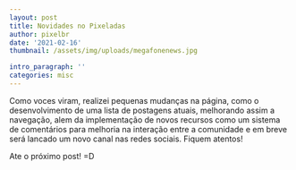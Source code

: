 ```yaml
---
layout: post
title: Novidades no Pixeladas
author: pixelbr
date: '2021-02-16'
thumbnail: /assets/img/uploads/megafonenews.jpg

intro_paragraph: ''
categories: misc
---
```




Como voces viram, realizei pequenas mudanças na página, como o desenvolvimento de uma lista de postagens atuais, 
melhorando assim a navegação, alem da implementação de novos recursos como um sistema de comentários para melhoria na interação entre a comunidade e em breve 
será lancado um novo canal nas redes sociais. Fiquem atentos!

Ate o próximo post! =D


